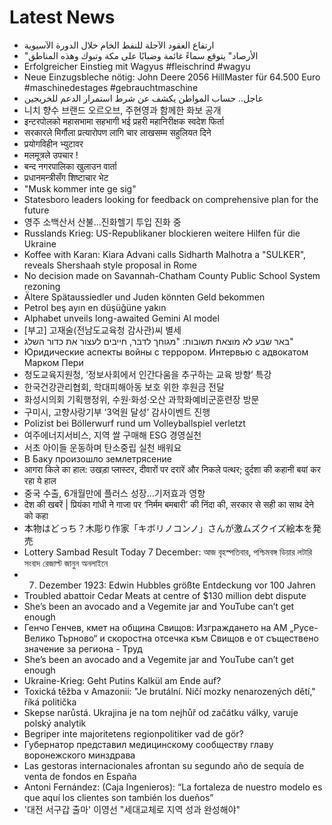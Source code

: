 # Latest News
-  ارتفاع العقود الآجلة للنفط الخام خلال الدورة الآسيوية
-  "الأرصاد" يتوقع سماءً غائمة وضبابًا على مكة وتبوك وهذه المناطق
-  Erfolgreicher Einstieg mit Wagyus #fleischrind #wagyu
-  Neue Einzugsbleche nötig: John Deere 2056 HillMaster für 64.500 Euro #maschinedestages #gebrauchtmaschine
-  عاجل.. حساب المواطن يكشف عن شرط استمرار الدعم للخريجين
-  니치 향수 브랜드 오르오브, 주현영과 함께한 화보 공개
-  इन्टरपोलको महासभामा सहभागी भई प्रहरी महानिरीक्षक स्वदेश फिर्ता
-  सरकारले मिर्गौला प्रत्यारोपण लागि चार लाखसम्म सहुलियत दिने
-  प्रयोगविहीन भ्युटावर
-  मलमूत्रले उपचार !
-  बन्द नगरपालिका खुलाउन वार्ता
-  प्रधानमन्त्रीसँग शिष्टाचार भेट
-  "Musk kommer inte ge sig"
-  Statesboro leaders looking for feedback on comprehensive plan for the future
-  영주 소백산서 산불...진화헬기 투입 진화 중
-  Russlands Krieg: US-Republikaner blockieren weitere Hilfen für die Ukraine
-  Koffee with Karan: Kiara Advani calls Sidharth Malhotra a "SULKER", reveals Shershaah style proposal in Rome
-  No decision made on Savannah-Chatham County Public School System rezoning
-  Ältere Spätaussiedler und Juden könnten Geld bekommen
-  Petrol beş ayın en düşüğüne yakın
-  Alphabet unveils long-awaited Gemini AI model
-  [부고] 고재술(전남도교육청 감사관)씨 별세
-  באר שבע לא מוצאת תשובות: "מגוחך לדבר, חייבים לעצור את כדור השלג"
-  Юридические аспекты войны с террором. Интервью с адвокатом Марком Пери
-  청도교육지원청, ‘정보사회에서 인간다움을 추구하는 교육 방향’ 특강
-  한국건강관리협회, 학대피해아동 보호 위한 후원금 전달
-  화성시의회 기획행정위, 수원·화성·오산 과학화예비군훈련장 방문
-  구미시, 고향사랑기부 ‘3억원 달성’ 감사이벤트 진행
-  Polizist bei Böllerwurf rund um Volleyballspiel verletzt
-  여주에너지서비스, 지역 쌀 구매해 ESG 경영실천
-  서초 아이들 운동하며 탄소중립 실천 배워요
-  В Баку произошло землетрясение
-  आगरा किले का हाल: उखड़ा प्लास्टर, दीवारों पर दरारें और निकले पत्थर; दुर्दशा की कहानी बयां कर रहा ये हाल
-  중국 수출, 6개월만에 플러스 성장...기저효과 영향
-  देश की खबरें | प्रियंका गांधी ने गाजा पर ‘निर्मम बमबारी’ की निंदा की, सरकार से सही का साथ देने को कहा
-  本物はどっち？木彫り作家「キボリノコンノ」さんが激ムズクイズ絵本を発売
-  Lottery Sambad Result Today 7 December: আজ বৃহস্পতিবার, পশ্চিমবঙ্গ ডিয়ার লটারি সংবাদ রেজাল্ট জানুন অনলাইনে
-  7. Dezember 1923: Edwin Hubbles größte Entdeckung vor 100 Jahren
-  Troubled abattoir Cedar Meats at centre of $130 million debt dispute
-  She’s been an avocado and a Vegemite jar and YouTube can’t get enough
-  Генчо Генчев, кмет на община Свищов: Изграждането на АМ „Русе-Велико Търново“ и скоростна отсечка към Свищов е от съществено значение за региона - Труд
-  She’s been an avocado and a Vegemite jar and YouTube can’t get enough
-  Ukraine-Krieg: Geht Putins Kalkül am Ende auf?
-  Toxická těžba v Amazonii: "Je brutální. Ničí mozky nenarozených dětí," říká politička
-  Skepse narůstá. Ukrajina je na tom nejhůř od začátku války, varuje polský analytik
-  Begriper inte majoritetens regionpolitiker vad de gör?
-  Губернатор представил медицинскому сообществу главу воронежского минздрава
-  Las gestoras internacionales afrontan su segundo año de sequía de venta de fondos en España
-  Antoni Fernández: (Caja Ingenieros): “La fortaleza de nuestro modelo es que aquí los clientes son también los dueños”
-  '대전 서구갑 출마' 이영선 "세대교체로 지역 성과 완성해야"
